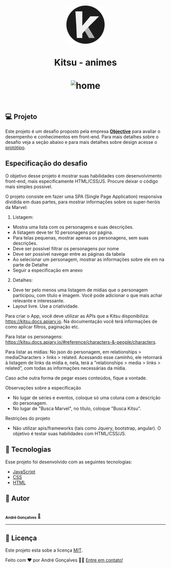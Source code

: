 <p align="center">
  <img alt="Kitsu" width="120px" src="https://github.com/andregodasi/kitsu/blob/master/favicon.png?raw=true" width="160px">
</p>

<h1 align="center">Kitsu - animes</h1>

<h1 align="center">
    <img alt="home" src="" />
</h1>

<br>

## 💻 Projeto

Este projeto é um desafio proposto pela empresa **[Objective](https://www.objective.com.br/)** para avaliar o desempenho e conhecimentos em front-end. Para mais detalhes sobre o desafio veja a seção abaixo e para mais detalhes sobre design acesse o [protótipo](https://github.com/andregodasi/kitsu/tree/master/public/specification,pdf).

## Especificação do desafio

O objetivo desse projeto é mostrar suas habilidades com desenvolvimento front-end, mais especificamente HTML/CSS/JS. Procure deixar o código mais simples possível.

O projeto consiste em fazer uma SPA (Single Page Application) responsiva dividida em duas partes, para mostrar informações sobre os super-heróis da Marvel:

1. Listagem:
- Mostra uma lista com os personagens e suas descrições.
- A listagem deve ter 10 personagens por página.
- Para telas pequenas, mostrar apenas os personagens, sem suas descrições.
- Deve ser possível filtrar os personagens por nome
- Deve ser possível navegar entre as páginas da tabela
- Ao selecionar um personagem, mostrar as informações sobre ele em na parte de Detalhe
- Seguir a especificação em anexo

2. Detalhes:
- Deve ter pelo menos uma listagem de mídias que o personagem participou, com título e imagem. Você pode adicionar o que mais achar relevante e interessante.
- Layout livre. Use a criatividade.

Para criar o App, você deve utilizar as APIs que a Kitsu disponibiliza: https://kitsu.docs.apiary.io. Na documentação você terá informações de como aplicar filtros, paginação etc.

Para listar os personagens: https://kitsu.docs.apiary.io/#reference/characters-&-people/characters.

Para listar as mídias: No json do personagem, em relationships > mediaCharacters > links > related. Acessando esse caminho, ele retornará à listagem de links da mídia e, nela, terá a "relationships > media > links > related”, com todas as informações necessárias da mídia.

Caso ache outra forma de pegar esses conteúdos, fique a vontade.

Observações sobre a especificação
- No lugar de séries e eventos, coloque só uma coluna com a descrição do personagem.
- No lugar de "Busca Marvel", no título, coloque "Busca Kitsu".

Restrições do projeto
- Não utilizar apis/frameworks (tais como Jquery, bootstrap, angular). O objetivo é testar suas habilidades com HTML/CSS/JS.


## 🧪 Tecnologias

Esse projeto foi desenvolvido com as seguintes tecnologias:

- [JavaScript](https://developer.mozilla.org/pt-BR/docs/Web/JavaScript)
- [CSS](https://developer.mozilla.org/pt-BR/docs/Web/CSS)
- [HTML](https://developer.mozilla.org/pt-BR/docs/Web/HTML)


## 🦸 Autor

<a href="https://www.linkedin.com/in/andre-godasi/">
 <img style="border-radius: 50%;" src="https://media.licdn.com/dms/image/C4D03AQGxOMYvdCao3A/profile-displayphoto-shrink_200_200/0/1661188755674?e=1724284800&v=beta&t=9ZeBK2WzsdYpBxjA4RG2TijNkI4d0iKD2HyL7zT9mn4" width="100px;" alt=""/>
 <br />
 <sub><b>André Gonçalves</b></sub></a> <a href="https://www.linkedin.com/in/andre-godasi/" title="André Gonçalves">🚀</a>
 <br />

---

## 📝 Licença

Este projeto esta sobe a licença [MIT](./LICENSE).

Feito com ❤️ por André Gonçalves 👋🏽 [Entre em contato!](https://www.linkedin.com/in/andre-godasi/)
